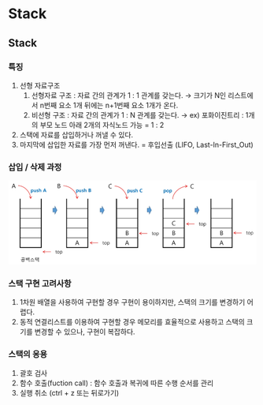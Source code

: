 # Stack

## Stack

### 특징

1. 선형 자료구조
    1. 선형자료 구조 : 자료 간의 관계가 1 : 1 관계를 갖는다.
    → 크기가 N인 리스트에서 n번째 요소 1개 뒤에는 n+1번째 요소 1개가 온다.
    2. 비선형 구조 : 자료 간의 관계가 1 : N 관계를 갖는다.
    → ex) 포화이진트리 : 1개의 부모 노드 아래 2개의 자식노드 가능 = 1 : 2
2. 스택에 자료를 삽입하거나 꺼낼 수 있다.
3. 마지막에 삽입한 자료를 가장 먼저 꺼낸다. = 후입선출 (LIFO, Last-In-First_Out)

### 삽입 / 삭제 과정

![Untitled](Stack%202e37932cbfe64c9593f7066230ebf532/Untitled.png)

### 스택 구현 고려사항

1. 1차원 배열을 사용하여 구현할 경우 구현이 용이하지만, 스택의 크기를 변경하기 어렵다.
2. 동적 연결리스트를 이용하여 구현할 경우 메모리를 효율적으로 사용하고 스택의 크기를 변경할 수 있으나, 구현이 복잡하다.

### 스택의 응용

1. 괄호 검사
2. 함수 호출(fuction call) : 함수 호출과 복귀에 따른 수행 순서를 관리
3. 실행 취소 (ctrl + z 또는 뒤로가기)